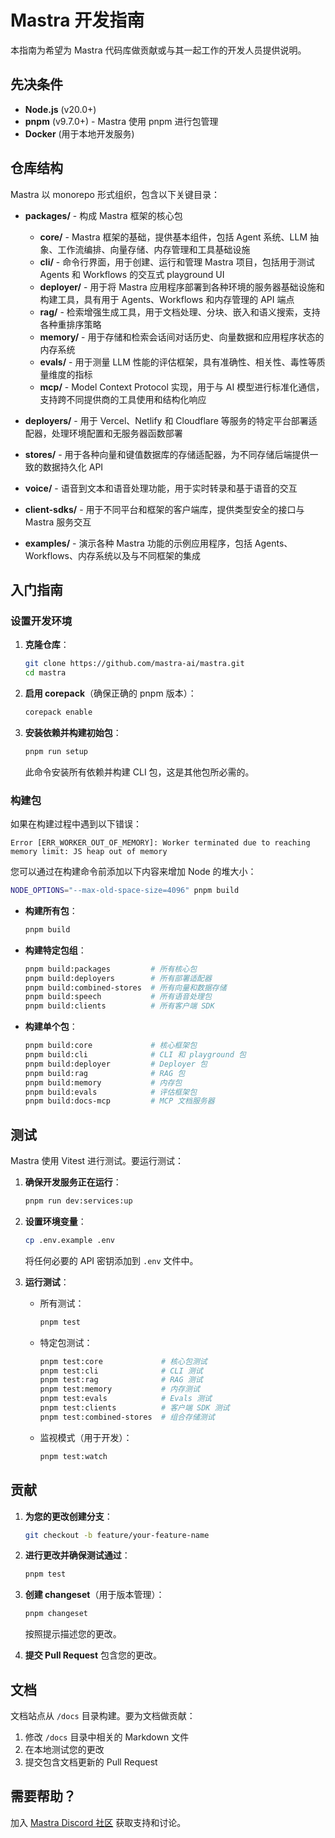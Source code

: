 # Mastra 开发指南

本指南为希望为 Mastra 代码库做贡献或与其一起工作的开发人员提供说明。

## 先决条件

- **Node.js** (v20.0+)
- **pnpm** (v9.7.0+) - Mastra 使用 pnpm 进行包管理
- **Docker** (用于本地开发服务)

## 仓库结构

Mastra 以 monorepo 形式组织，包含以下关键目录：

- **packages/** - 构成 Mastra 框架的核心包
  - **core/** - Mastra 框架的基础，提供基本组件，包括 Agent 系统、LLM 抽象、工作流编排、向量存储、内存管理和工具基础设施
  - **cli/** - 命令行界面，用于创建、运行和管理 Mastra 项目，包括用于测试 Agents 和 Workflows 的交互式 playground UI
  - **deployer/** - 用于将 Mastra 应用程序部署到各种环境的服务器基础设施和构建工具，具有用于 Agents、Workflows 和内存管理的 API 端点
  - **rag/** - 检索增强生成工具，用于文档处理、分块、嵌入和语义搜索，支持各种重排序策略
  - **memory/** - 用于存储和检索会话间对话历史、向量数据和应用程序状态的内存系统
  - **evals/** - 用于测量 LLM 性能的评估框架，具有准确性、相关性、毒性等质量维度的指标
  - **mcp/** - Model Context Protocol 实现，用于与 AI 模型进行标准化通信，支持跨不同提供商的工具使用和结构化响应

- **deployers/** - 用于 Vercel、Netlify 和 Cloudflare 等服务的特定平台部署适配器，处理环境配置和无服务器函数部署
- **stores/** - 用于各种向量和键值数据库的存储适配器，为不同存储后端提供一致的数据持久化 API

- **voice/** - 语音到文本和语音处理功能，用于实时转录和基于语音的交互
- **client-sdks/** - 用于不同平台和框架的客户端库，提供类型安全的接口与 Mastra 服务交互
- **examples/** - 演示各种 Mastra 功能的示例应用程序，包括 Agents、Workflows、内存系统以及与不同框架的集成

## 入门指南

### 设置开发环境

1. **克隆仓库**：

   ```bash
   git clone https://github.com/mastra-ai/mastra.git
   cd mastra
   ```

2. **启用 corepack**（确保正确的 pnpm 版本）：

   ```bash
   corepack enable
   ```

3. **安装依赖并构建初始包**：

   ```bash
   pnpm run setup
   ```

   此命令安装所有依赖并构建 CLI 包，这是其他包所必需的。

### 构建包

如果在构建过程中遇到以下错误：

```text
Error [ERR_WORKER_OUT_OF_MEMORY]: Worker terminated due to reaching memory limit: JS heap out of memory
```

您可以通过在构建命令前添加以下内容来增加 Node 的堆大小：

```bash
NODE_OPTIONS="--max-old-space-size=4096" pnpm build
```

- **构建所有包**：

  ```bash
  pnpm build
  ```

- **构建特定包组**：

  ```bash
  pnpm build:packages         # 所有核心包
  pnpm build:deployers        # 所有部署适配器
  pnpm build:combined-stores  # 所有向量和数据存储
  pnpm build:speech           # 所有语音处理包
  pnpm build:clients          # 所有客户端 SDK
  ```

- **构建单个包**：
  ```bash
  pnpm build:core             # 核心框架包
  pnpm build:cli              # CLI 和 playground 包
  pnpm build:deployer         # Deployer 包
  pnpm build:rag              # RAG 包
  pnpm build:memory           # 内存包
  pnpm build:evals            # 评估框架包
  pnpm build:docs-mcp         # MCP 文档服务器
  ```

## 测试

Mastra 使用 Vitest 进行测试。要运行测试：

1. **确保开发服务正在运行**：

   ```bash
   pnpm run dev:services:up
   ```

2. **设置环境变量**：

   ```bash
   cp .env.example .env
   ```

   将任何必要的 API 密钥添加到 `.env` 文件中。

3. **运行测试**：
   - 所有测试：
     ```bash
     pnpm test
     ```
   - 特定包测试：
     ```bash
     pnpm test:core             # 核心包测试
     pnpm test:cli              # CLI 测试
     pnpm test:rag              # RAG 测试
     pnpm test:memory           # 内存测试
     pnpm test:evals            # Evals 测试
     pnpm test:clients          # 客户端 SDK 测试
     pnpm test:combined-stores  # 组合存储测试
     ```
   - 监视模式（用于开发）：
     ```bash
     pnpm test:watch
     ```

## 贡献

1. **为您的更改创建分支**：

   ```bash
   git checkout -b feature/your-feature-name
   ```

2. **进行更改并确保测试通过**：

   ```bash
   pnpm test
   ```

3. **创建 changeset**（用于版本管理）：

   ```bash
   pnpm changeset
   ```

   按照提示描述您的更改。

4. **提交 Pull Request** 包含您的更改。

## 文档

文档站点从 `/docs` 目录构建。要为文档做贡献：

1. 修改 `/docs` 目录中相关的 Markdown 文件
2. 在本地测试您的更改
3. 提交包含文档更新的 Pull Request

## 需要帮助？

加入 [Mastra Discord 社区](https://discord.gg/BTYqqHKUrf) 获取支持和讨论。